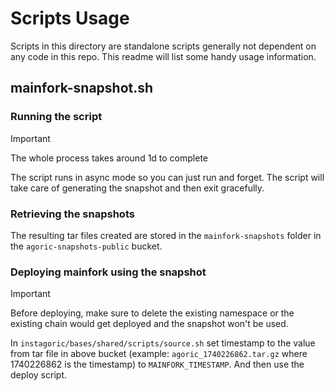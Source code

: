 # Scripts Usage

Scripts in this directory are standalone scripts generally not dependent on any code in this repo. This readme will list 
some handy usage information.

## mainfork-snapshot.sh

### Running the script

>[!IMPORTANT]
> The whole process takes around 1d to complete

The script runs in async mode so you can just run and forget. The script will take care of generating the snapshot and then exit gracefully.

### Retrieving the snapshots

The resulting tar files created are stored in the `mainfork-snapshots` folder in the `agoric-snapshots-public` bucket.

### Deploying mainfork using the snapshot

>[!IMPORTANT]
> Before deploying, make sure to delete the existing namespace or the existing chain would get deployed and the snapshot won't be used.

In `instagoric/bases/shared/scripts/source.sh` set timestamp to the value from tar file in above bucket (example: `agoric_1740226862.tar.gz` where 1740226862 is the timestamp) to `MAINFORK_TIMESTAMP`. And then use the deploy script.
